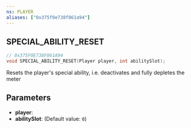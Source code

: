 ```yaml
---
ns: PLAYER
aliases: ["0x375f0e738f861a94"]
---
```

## SPECIAL_ABILITY_RESET

```c
// 0x375F0E738F861A94
void SPECIAL_ABILITY_RESET(Player player, int abilitySlot);
```

Resets the player's special ability, i.e. deactivates and fully depletes the meter


## Parameters
* **player**: 
* **abilitySlot**: (Default value: `0`)
